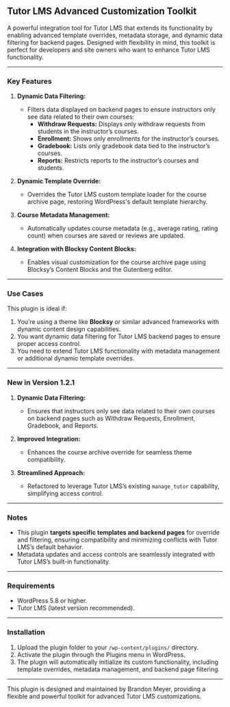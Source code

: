 ## Tutor LMS Advanced Customization Toolkit

A powerful integration tool for Tutor LMS that extends its functionality by enabling advanced template overrides, metadata storage, and dynamic data filtering for backend pages. Designed with flexibility in mind, this toolkit is perfect for developers and site owners who want to enhance Tutor LMS functionality.

---

### **Key Features**

1. **Dynamic Data Filtering:**

   - Filters data displayed on backend pages to ensure instructors only see data related to their own courses:
     - **Withdraw Requests:** Displays only withdraw requests from students in the instructor’s courses.
     - **Enrollment:** Shows only enrollments for the instructor’s courses.
     - **Gradebook:** Lists only gradebook data tied to the instructor’s courses.
     - **Reports:** Restricts reports to the instructor’s courses and students.

2. **Dynamic Template Override:**

   - Overrides the Tutor LMS custom template loader for the course archive page, restoring WordPress's default template hierarchy.

3. **Course Metadata Management:**

   - Automatically updates course metadata (e.g., average rating, rating count) when courses are saved or reviews are updated.

4. **Integration with Blocksy Content Blocks:**
   - Enables visual customization for the course archive page using Blocksy’s Content Blocks and the Gutenberg editor.

---

### **Use Cases**

This plugin is ideal if:

1. You’re using a theme like **Blocksy** or similar advanced frameworks with dynamic content design capabilities.
2. You want dynamic data filtering for Tutor LMS backend pages to ensure proper access control.
3. You need to extend Tutor LMS functionality with metadata management or additional dynamic template overrides.

---

### **New in Version 1.2.1**

1. **Dynamic Data Filtering:**

   - Ensures that instructors only see data related to their own courses on backend pages such as Withdraw Requests, Enrollment, Gradebook, and Reports.

2. **Improved Integration:**

   - Enhances the course archive override for seamless theme compatibility.

3. **Streamlined Approach:**
   - Refactored to leverage Tutor LMS’s existing `manage_tutor` capability, simplifying access control.

---

### **Notes**

- This plugin **targets specific templates and backend pages** for override and filtering, ensuring compatibility and minimizing conflicts with Tutor LMS’s default behavior.
- Metadata updates and access controls are seamlessly integrated with Tutor LMS’s built-in functionality.

---

### **Requirements**

- WordPress 5.8 or higher.
- Tutor LMS (latest version recommended).

---

### **Installation**

1. Upload the plugin folder to your `/wp-content/plugins/` directory.
2. Activate the plugin through the Plugins menu in WordPress.
3. The plugin will automatically initialize its custom functionality, including template overrides, metadata management, and backend page filtering.

---

This plugin is designed and maintained by Brandon Meyer, providing a flexible and powerful toolkit for advanced Tutor LMS customizations.
